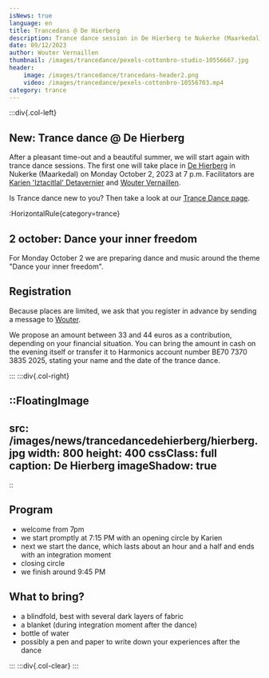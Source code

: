 ```yaml
---
isNews: true
language: en
title: Trancedans @ De Hierberg
description: Trance dance session in De Hierberg te Nukerke (Maarkedal)
date: 09/12/2023
author: Wouter Vernaillen
thumbnail: /images/trancedance/pexels-cottonbro-studio-10556667.jpg
header:
    image: /images/trancedance/trancedans-header2.png
    video: /images/trancedance/pexels-cottonbro-10556703.mp4
category: trance
---
```


:::div{.col-left}

## New: Trance dance @ De Hierberg

After a pleasant time-out and a beautiful summer, we will start again with trance dance sessions.
The first one will take place in [De Hierberg](https://www.hierberg.be/) in Nukerke (Maarkedal) on Monday October 2, 2023 at 7 p.m.
Facilitators are [Karien 'Iztacitlal' Detavernier](https://www.shamanour.be/autobiografie) and [Wouter Vernaillen](/en/about).

Is Trance dance new to you? Then take a look at our [Trance Dance page](/en/trancedance).

:HorizontalRule{category=trance}

## 2 october: Dance your inner freedom

For Monday October 2 we are preparing dance and music around the theme "Dance your inner freedom".

## Registration

Because places are limited, we ask that you register in advance by sending a message to [Wouter](/en/contact).

We propose an amount between 33 and 44 euros as a contribution, depending on your financial situation.
You can bring the amount in cash on the evening itself or transfer it to Harmonics account number BE70 7370 3835 2025, stating your name and the date of the trance dance.

:::
:::div{.col-right}

::FloatingImage
---
src: /images/news/trancedancedehierberg/hierberg.jpg
width: 800
height: 400
cssClass: full
caption: De Hierberg
imageShadow: true
---
::

## Program

* welcome from 7pm
* we start promptly at 7:15 PM with an opening circle by Karien
* next we start the dance, which lasts about an hour and a half and ends with an integration moment
* closing circle
* we finish around 9:45 PM

## What to bring?
* a blindfold, best with several dark layers of fabric
* a blanket (during integration moment after the dance)
* bottle of water
* possibly a pen and paper to write down your experiences after the dance

:::
:::div{.col-clear}
:::